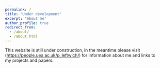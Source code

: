 ```yaml
---
permalink: /
title: "Under development"
excerpt: "About me"
author_profile: true
redirect_from: 
  - /about/
  - /about.html
---
```

This website is still under construction, in the meantime please visit (https://people.uea.ac.uk/p_leftwich/) for information about me and links to my projects and papers.


